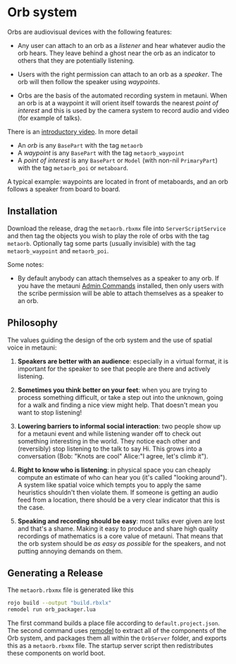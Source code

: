 # Orb system

Orbs are audiovisual devices with the following features:

* Any user can attach to an orb as a *listener* and hear whatever audio the orb hears. They leave behind a ghost near the orb as an indicator to others that they are potentially listening.

* Users with the right permission can attach to an orb as a *speaker*. The orb will then follow the speaker using *waypoints*.

* Orbs are the basis of the automated recording system in metauni. When an orb is at a waypoint it will orient itself towards the nearest *point of interest* and this is used by the camera system to record audio and video (for example of talks).

There is an [introductory video](https://youtu.be/0vuNKcCv1sk). In more detail

* An *orb* is any `BasePart` with the tag `metaorb`
* A *waypoint* is any `BasePart` with the tag `metaorb_waypoint`
* A *point of interest* is any `BasePart` or `Model` (with non-nil `PrimaryPart`) with the tag `metaorb_poi` or `metaboard`.

A typical example: waypoints are located in front of metaboards, and an orb follows a speaker from board to board.

## Installation

Download the release, drag the `metaorb.rbxmx` file into `ServerScriptService` and then tag the objects you wish to play the role of orbs with the tag `metaorb`. Optionally tag some parts (usually invisible) with the tag `metaorb_waypoint` and `metaorb_poi`.

Some notes:

* By default anybody can attach themselves as a speaker to any orb. If you have the metauni [Admin Commands](https://github.com/metauni/admin) installed, then only users with the scribe permission will be able to attach themselves as a speaker to an orb.

## Philosophy

The values guiding the design of the orb system and the use of spatial voice in metauni:

1. **Speakers are better with an audience**: especially in a virtual format, it is important for the speaker to see that people are there and actively listening.

2. **Sometimes you think better on your feet**: when you are trying to process something difficult, or take a step out into the unknown, going for a walk and finding a nice view might help. That doesn't mean you want to stop listening!

3. **Lowering barriers to informal social interaction**: two people show up for a metauni event and while listening wander off to check out something interesting in the world. They notice each other and (reversibly) stop listening to the talk to say Hi. This grows into a conversation (Bob: "Knots are cool" Alice:"I agree, let's climb it").

4. **Right to know who is listening**: in physical space you can cheaply compute an estimate of who can hear you (it's called "looking around"). A system like spatial voice which tempts you to apply the same heuristics shouldn't then violate them. If someone is getting an audio feed from a location, there should be a very clear indicator that this is the case.

5. **Speaking and recording should be easy**: most talks ever given are lost and that's a shame. Making it easy to produce and share high quality recordings of mathematics is a core value of metauni. That means that the orb system should be *as easy as possible* for the speakers, and not putting annoying demands on them.

## Generating a Release

The `metaorb.rbxmx` file is generated like this
```bash
rojo build --output "build.rbxlx"
remodel run orb_packager.lua
```

The first command builds a place file according to `default.project.json`.
The second command uses [remodel](https://github.com/rojo-rbx/remodel) to extract all of the components of the Orb system,
and packages them all within the `OrbServer` folder, and exports this 
as a `metaorb.rbxmx` file. The startup server script then redistributes these
components on world boot.
